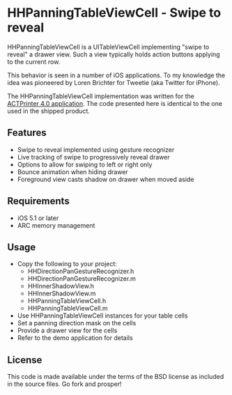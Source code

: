 # HHPanningTableViewCell - Swipe to reveal

HHPanningTableViewCell is a UITableViewCell implementing "swipe to reveal" a drawer view. Such a view typically holds action buttons applying to the current row.

This behavior is seen in a number of iOS applications. To my knowledge the idea was pioneered by Loren Brichter for Tweetie (aka Twitter for iPhone).

The HHPanningTableViewCell implementation was written for the [ACTPrinter 4.0 application](https://itunes.apple.com/app/actprinter-virtual-printer/id296083171?mt=8).
The code presented here is identical to the one used in the shipped product.

## Features

* Swipe to reveal implemented using gesture recognizer
* Live tracking of swipe to progressively reveal drawer
* Options to allow for swiping to left or right only
* Bounce animation when hiding drawer
* Foreground view casts shadow on drawer when moved aside

## Requirements

* iOS 5.1 or later
* ARC memory management

## Usage

* Copy the following to your project:
    * HHDirectionPanGestureRecognizer.h
    * HHDirectionPanGestureRecognizer.m
    * HHInnerShadowView.h
    * HHInnerShadowView.m
    * HHPanningTableViewCell.h
    * HHPanningTableViewCell.m
* Use HHPanningTableViewCell instances for your table cells
* Set a panning direction mask on the cells
* Provide a drawer view for the cells
* Refer to the demo application for details

## License

This code is made available under the terms of the BSD license as included in the source files.
Go fork and prosper!
